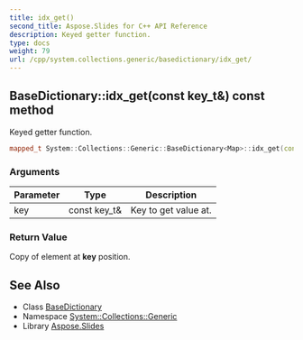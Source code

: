 ```yaml
---
title: idx_get()
second_title: Aspose.Slides for C++ API Reference
description: Keyed getter function.
type: docs
weight: 79
url: /cpp/system.collections.generic/basedictionary/idx_get/
---
```

## BaseDictionary::idx_get(const key_t\&) const method


Keyed getter function.

```cpp
mapped_t System::Collections::Generic::BaseDictionary<Map>::idx_get(const key_t &key) const override
```


### Arguments

| Parameter | Type | Description |
| --- | --- | --- |
| key | const key_t\& | Key to get value at. |

### Return Value

Copy of element at **key** position.

## See Also

* Class [BaseDictionary](./)
* Namespace [System::Collections::Generic](../)
* Library [Aspose.Slides](../../)